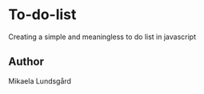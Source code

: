 # To-do-list
Creating a simple and meaningless to do list in javascript


## Author 
Mikaela Lundsgård
